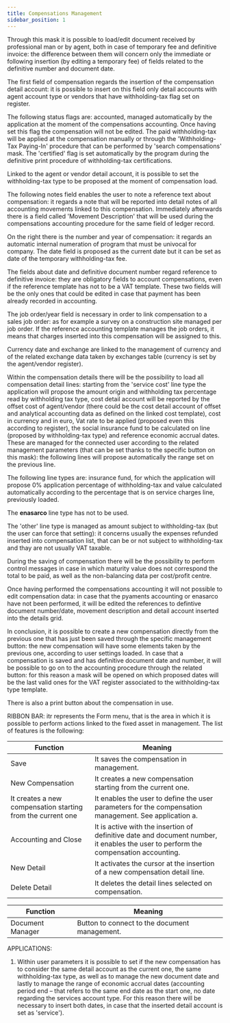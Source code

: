 ```yaml
---
title: Compensations Management
sidebar_position: 1
---
```


Through this mask it is possible to load/edit document received by professional man or by agent, both in case of temporary fee and definitive invoice: the difference between them will concern only the immediate or following insertion (by editing a temporary fee) of fields related to the definitive number and document date.

The first field of compensation regards the insertion of the compensation detail account: it is possible to insert on this field only detail accounts with agent account type or vendors that have withholding-tax flag set on register.

The following status flags are: accounted, managed automatically by the application at the moment of the compensations accounting. Once having set this flag the compensation will not be edited. The paid withholding-tax will be applied at the compensation manually or through the 'Withholding-Tax Paying-In' procedure that can be performed by 'search compensations' mask. The 'certified' flag is set automatically by the program during the definitive print procedure of withholding-tax certifications.

Linked to the agent or vendor detail account, it is possible to set the withholding-tax type to be proposed at the moment of compensation load.

The following notes field enables the user to note a reference text about compensation: it regards a note that will be reported into detail notes of all accounting movements linked to this compensation. Immediately afterwards there is a field called 'Movement Description' that will be used during the compensations accounting procedure for the same field of ledger record.

On the right there is the number and year of compensation: it regards an automatic internal numeration of program that must be univocal for company. The date field is proposed as the current date but it can be set as date of the temporary withholding-tax fee.

The fields about date and definitive document number regard reference to definitive invoice: they are obligatory fields to account compensations, even if the reference template has not to be a VAT template. These two fields will be the only ones that could be edited in case that payment has been already recorded in accounting.

The job order/year field is necessary in order to link compensation to a sales job order: as for example a survey on a construction site managed per job order. If the reference accounting template manages the job orders, it means that charges inserted into this compensation will be assigned to this.

Currency date and exchange are linked to the management of currency and of the related exchange data taken by exchanges table (currency is set by the agent/vendor register).

Within the compensation details there will be the possibility to load all compensation detail lines: starting from the 'service cost' line type the application will propose the amount origin and withholding tax percentage read by withholding tax type, cost detail account will be reported by the offset cost of agent/vendor (there could be the cost detail account of offset and analytical accounting data as defined on the linked cost template), cost in currency and in euro, Vat rate to be applied (proposed even this according to register), the social insurance fund to be calculated on line (proposed by withholding-tax type) and reference economic accrual dates. These are managed for the connected user according to the related management parameters (that can be set thanks to the specific button on this mask): the following lines will propose automatically the range set on the previous line.

The following line types are: insurance fund, for which the application will propose 0% application percentage of withholding-tax and value calculated automatically according to the percentage that is on service charges line, previously loaded.

The **enasarco** line type has not to be used.

The 'other' line type is managed as amount subject to withholding-tax (but the user can force that setting): it concerns usually the expenses refunded inserted into compensation list, that can be or not subject to withholding-tax and thay are not usually VAT taxable.

During the saving of compensation there will be the possibility to perform control messages in case in which maturity value does not correspond the total to be paid, as well as the non-balancing data per cost/profit centre.

Once having performed the compensations accounting it will not possible to edit compensation data: in case that the pyaments accounting or enasarco have not been performed, it will be edited the references to defintive document number/date, movement description and detail account inserted into the details grid.

In conclusion, it is possible to create a new compensation directly from the previous one that has just been saved through the specific management button: the new compensation will have some elements taken by the previous one, according to user settings loaded. In case that a compensation is saved and has definitive document date and number, it will be possible to go on to the accounting procedure through the related button: for this reason a mask will be opened on which proposed dates will be the last valid ones for the VAT register associated to the withholding-tax type template.

There is also a print button about the compensation in use.

RIBBON BAR: itr represents the Form menu, that is the area in which it is possible to perform actions linked to the fixed asset in management. The list of features is the following:



| Function | Meaning |
| --- | --- |
| Save | It saves the compensation in management. |
| New Compensation | It creates a new compensation starting from the current one. |
| It creates a new compensation starting from the current one | It enables the user to define the user parameters for the compensation management. See application a. |
| Accounting and Close | It is active with the insertion of definitive date and document number, it enables the user to perform the compensation accounting. |
| New Detail | It activates the cursor at the insertion of a new compensation detail line. |
| Delete Detail | It deletes the detail lines selected on compensation. |



| Function | Meaning |
| --- | --- |
| Document Manager | Button to connect to the document management.  |

APPLICATIONS:


 1. Within user parameters it is possible to set if the new compensation has to consider the same detail account as the current one, the same withholding-tax type, as well as to manage the new document date and lastly to manage the range of economic accrual dates (accounting period end – that refers to the same end date as the start one, no date regarding the services account type. For this reason there will be necessary to insert both dates, in case that the inserted detail account is set as 'service').






